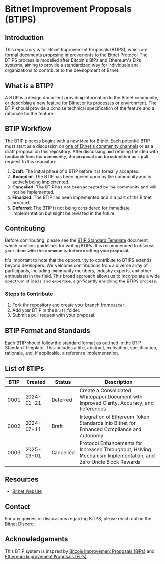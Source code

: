 # Bitnet Improvement Proposals (BTIPS)

## Introduction
This repository is for Bitnet Improvement Proposals (BTIPS), which are formal documents proposing improvements to the Bitnet Protocol. The BTIPS process is modelled after Bitcoin's BIPs and Ethereum's EIPs systems, aiming to provide a standardized way for individuals and organizations to contribute to the development of Bitnet.

## What is a BTIP?
A BTIP is a design document providing information to the Bitnet community, or describing a new feature for Bitnet or its processes or environment. The BTIP should provide a concise technical specification of the feature and a rationale for the feature.

## BTIP Workflow
The BTIP process begins with a new idea for Bitnet. Each potential BTIP must start as a discussion on [one of Bitnet's community channels](https://bitnet.money/community) or as a draft proposal on this repository. After discussing and refining the idea with feedback from the community, the proposal can be submitted as a pull request to this repository.

1. **Draft**: The initial phase of a BTIP before it is formally accepted.
2. **Accepted**: The BTIP has been agreed upon by the community and is actively being implemented.
3. **Cancelled**: The BTIP has not been accepted by the community and will not be implemented.
4. **Finalized**: The BTIP has been implemented and is a part of the Bitnet protocol.
5. **Deferred**: The BTIP is not being considered for immediate implementation but might be revisited in the future.

## Contributing
Before contributing, please see the [BTIP Standard Template](https://github.com/BitnetMoney/btips/blob/main/templates/btip-template.md) document, which contains guidelines for writing BTIPs. It is recommended to discuss your ideas with the community before drafting your proposal.
  
It's important to note that the opportunity to contribute to BTIPS extends beyond developers. We welcome contributions from a diverse array of participants, including community members, industry experts, and other enthusiasts in the field. This broad approach allows us to incorporate a wide spectrum of ideas and expertise, significantly enriching the BTIPS process.

### Steps to Contribute
1. Fork the repository and create your branch from `master`.
2. Add your BTIP in the `Draft` folder.
3. Submit a pull request with your proposal.

## BTIP Format and Standards
Each BTIP should follow the standard format as outlined in the BTIP Standard Template. This includes a title, abstract, motivation, specification, rationale, and, if applicable, a reference implementation.

## List of BTIPs

| BTIP | Created | Status | Description |
|-|-|-|-|
| 0001 | 2024-01-21 | Deferred | Create a Consolidated Whitepaper Document with Improved Clarity, Accuracy, and References |
| 0002 | 2024-07-11 | Draft | Integration of Ethereum Token Standards into Bitnet for Enhanced Compliance and Autonomy
| 0003 | 2025-03-01 | Cancelled | Protocol Enhancements for Increased Throughput, Halving Mechanism Implementation, and Zero Uncle Block Rewards

## Resources
- [Bitnet Website](https://bitnet.money)

## Contact
For any queries or discussions regarding BTIPS, please reach out on the [Bitnet Discord](https://discord.com/invite/dtw7rKQfRs).

## Acknowledgements
This BTIP system is inspired by [Bitcoin Improvement Proposals (BIPs)](https://github.com/bitcoin/bips) and [Ethereum Improvement Proposals (EIPs)](https://github.com/ethereum/EIPs).
